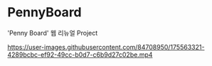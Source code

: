 # PennyBoard
'Penny Board' 웹 리뉴얼 Project


https://user-images.githubusercontent.com/84708950/175563321-4289bcbc-ef92-49cc-b0d7-c6b9d27c02be.mp4

